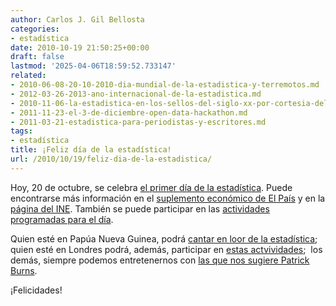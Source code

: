 ```yaml
---
author: Carlos J. Gil Bellosta
categories:
- estadística
date: 2010-10-19 21:50:25+00:00
draft: false
lastmod: '2025-04-06T18:59:52.733147'
related:
- 2010-06-08-20-10-2010-dia-mundial-de-la-estadistica-y-terremotos.md
- 2012-03-26-2013-ano-internacional-de-la-estadistica.md
- 2010-11-06-la-estadistica-en-los-sellos-del-siglo-xx-por-cortesia-del-ine.md
- 2011-11-23-el-3-de-diciembre-open-data-hackathon.md
- 2011-03-21-estadistica-para-periodistas-y-escritores.md
tags:
- estadística
title: ¡Feliz día de la estadística!
url: /2010/10/19/feliz-dia-de-la-estadistica/
---
```


Hoy, 20 de octubre, se celebra [el primer día de la estadística](http://unstats.un.org/unsd/wsd/Default.aspx). Puede encontrarse más información en el [suplemento económico de El País](http://www.elpais.com/articulo/primer/plano/primer/Dia/Mundial/Estadistica/elpepueconeg/20101017elpneglse_12/Tes) y en la [página del INE](http://www.ine.es/diamundesta/diamundesta_inicio.htm). También se puede participar en las [actividades programadas para el día](http://unstats.un.org/unsd/wsd/Country.aspx?id=ESP).

Quien esté en Papúa Nueva Guinea, podrá [cantar en loor de la estadística](http://unstats.un.org/unsd/wsd/News18.aspx); quien esté en Londres podrá, además, participar en [estas actvividades](http://www.getstats.org.uk/?p=135);  los demás, siempre podemos entretenernos con [las que nos sugiere Patrick Burns](http://www.portfolioprobe.com/2010/10/19/ideas-for-world-statistics-day/).

¡Felicidades!